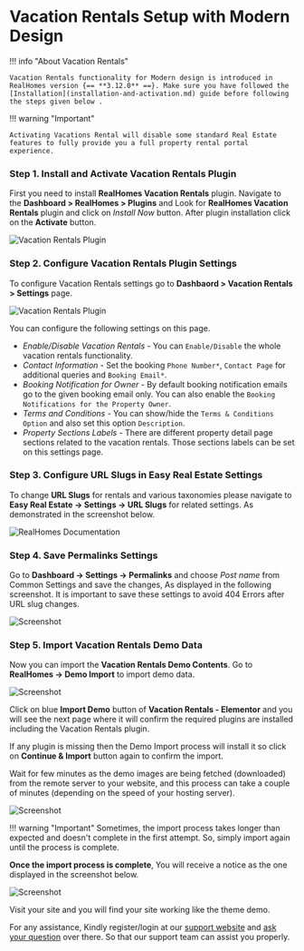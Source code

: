# Vacation Rentals Setup with Modern Design

!!! info "About Vacation Rentals"

    Vacation Rentals functionality for Modern design is introduced in RealHomes version {== **3.12.0** ==}. Make sure you have followed the [Installation](installation-and-activation.md) guide before following the steps given below .

!!! warning "Important"

    Activating Vacations Rental will disable some standard Real Estate features to fully provide you a full property rental portal experience.

### **Step 1. Install and Activate Vacation Rentals Plugin**
First you need to install **RealHomes Vacation Rentals** plugin. Navigate to the **Dashboard > RealHomes > Plugins** and Look for **RealHomes Vacation Rentals** plugin and click on *Install Now* button. After plugin installation click on the **Activate** button.

![Vacation Rentals Plugin](images/vacation-rentals/installation.jpg)

### **Step 2. Configure Vacation Rentals Plugin Settings**
To configure Vacation Rentals settings go to **Dashbaord > Vacation Rentals > Settings** page.

![Vacation Rentals Plugin](images/vacation-rentals/settings.jpg)

You can configure the following settings on this page.

- *Enable/Disable Vacation Rentals* - You can `Enable/Disable` the whole vacation rentals functionality.
- *Contact Information* - Set the booking `Phone Number*`, `Contact Page` for additional queries and `Booking Email*`.
- *Booking Notification for Owner* - By default booking notification emails go to the given booking email only. You can also enable the `Booking Notifications for the Property Owner`.
- *Terms and Conditions* - You can show/hide the `Terms & Conditions Option` and also set this option `Description`.
- *Property Sections Labels* - There are different property detail page sections related to the vacation rentals. Those sections labels can be set on this settings page.


### **Step 3. Configure URL Slugs in Easy Real Estate Settings**
To change **URL Slugs** for rentals and various taxonomies please navigate to **Easy Real Estate → Settings → URL Slugs** for related settings. As demonstrated in the screenshot below.

![RealHomes Documentation](images/vacation-rentals/url-slugs-settings.jpg)

### **Step 4. Save Permalinks Settings**

Go to **Dashboard → Settings → Permalinks** and choose *Post name* from Common Settings and save the changes, As displayed in the following screenshot. It is important to save these settings to avoid 404 Errors after URL slug changes.

![Screenshot](images/import-demo/permalinks.png)

### **Step 5. Import Vacation Rentals Demo Data**

Now you can import the **Vacation Rentals Demo Contents**. Go to **RealHomes → Demo Import** to import demo data.

![Screenshot](images/import-demo/import-demo-data.png)

Click on blue **Import Demo** button of **Vacation Rentals - Elementor** and you will see the next page where it will confirm the required plugins are installed including the Vacation Rentals plugin.

If any plugin is missing then the Demo Import process will install it so click on **Continue & Import** button again to confirm the import.

Wait for few minutes as the demo images are being fetched (downloaded) from the remote server to your website, and this process can take a couple of minutes (depending on the speed of your hosting server).

![Screenshot](images/vacation-rentals/demo-import.png)

!!! warning "Important"
    Sometimes, the import process takes longer than expected and doesn't complete in the first attempt. So, simply import again until the process is complete.

**Once the import process is complete**, You will receive a notice as the one displayed in the screenshot below.

![Screenshot](images/import-demo/all-done.png)

Visit your site and you will find your site working like the theme demo.

For any assistance, Kindly register/login at our [support website](https://support.inspirythemes.com/login-register/) and [ask your question](https://support.inspirythemes.com/ask-question/) over there. So that our support team can assist you properly.